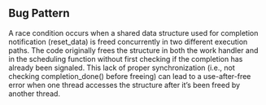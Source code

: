 ## Bug Pattern

A race condition occurs when a shared data structure used for completion notification (reset_data) is freed concurrently in two different execution paths. The code originally frees the structure in both the work handler and in the scheduling function without first checking if the completion has already been signaled. This lack of proper synchronization (i.e., not checking completion_done() before freeing) can lead to a use-after-free error when one thread accesses the structure after it’s been freed by another thread.